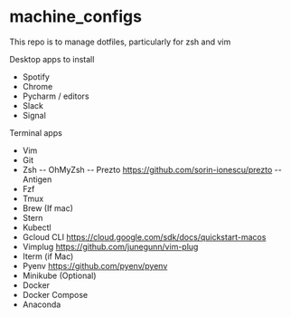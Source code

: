 # machine_configs

This repo is to manage dotfiles, particularly for zsh and vim

Desktop apps to install
- Spotify
- Chrome
- Pycharm / editors
- Slack
- Signal

Terminal apps
- Vim
- Git
- Zsh
-- OhMyZsh
-- Prezto https://github.com/sorin-ionescu/prezto
-- Antigen
- Fzf
- Tmux
- Brew (If mac)
- Stern
- Kubectl
- Gcloud CLI https://cloud.google.com/sdk/docs/quickstart-macos
- Vimplug https://github.com/junegunn/vim-plug
- Iterm (if Mac)
- Pyenv https://github.com/pyenv/pyenv
- Minikube (Optional)
- Docker
- Docker Compose
- Anaconda
